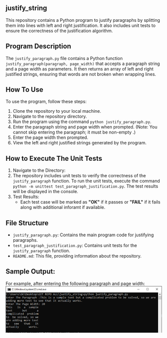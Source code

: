 ## justify_string
This repository contains a Python program to justify paragraphs by splitting them into lines with left and right justification. It also includes unit tests to ensure the correctness of the justification algorithm.

## Program Description
The `justify_paragraph.py` file contains a Python function `justify_paragraph(paragraph, page_width)` that accepts a paragraph string and a page width as parameters. It then returns an array of left and right justified strings, ensuring that words are not broken when wrapping lines.

## How To Use
To use the program, follow these steps:

1. Clone the repository to your local machine.
2. Navigate to the repository directory.
3. Run the program using the command `python justify_paragraph.py`.
4. Enter the paragraph string and page width when prompted. (Note: You cannot skip entering the paragraph; it must be non-empty .)
5. Enter the page width then prompted.
6. View the left and right justified strings generated by the program.

## How to Execute The Unit Tests

1. Navigate to the Directory:
2. The repository includes unit tests to verify the correctness of the `justify_paragraph` function. To run the unit tests, execute the command `python -m unittest test_paragraph_justification.py`. The test results will be displayed in the console.
3. Test Results:
    - Each test case will be marked as **"OK"** if it passes or **"FAIL"** if it fails along with additional inforamt if available.

## File Structure
- `justify_paragraph.py`: Contains the main program code for justifying paragraphs.
- `test_paragraph_justification.py`: Contains unit tests for the `justify_paragraph` function.
- `README.md`: This file, providing information about the repository.

## Sample Output:
For example, after entering the following paragraph and page width:
![alt text](image.png)
